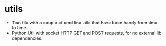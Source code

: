 utils
=====

- Text file with a couple of cmd line utils that have been handy from time to time.
- Python Util with socket HTTP GET and POST requests, for no external lib dependencies.
